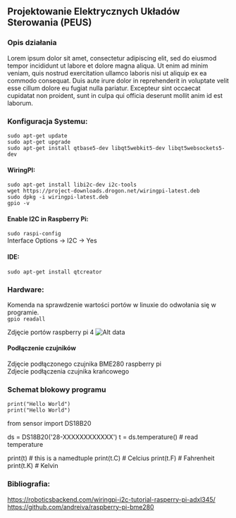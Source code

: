 ## Projektowanie Elektrycznych Układów Sterowania (PEUS)

### Opis działania
Lorem ipsum dolor sit amet, consectetur adipiscing elit, sed do eiusmod tempor incididunt ut labore et dolore magna aliqua. Ut enim ad minim veniam, quis nostrud exercitation ullamco laboris nisi ut aliquip ex ea commodo consequat. Duis aute irure dolor in reprehenderit in voluptate velit esse cillum dolore eu fugiat nulla pariatur. Excepteur sint occaecat cupidatat non proident, sunt in culpa qui officia deserunt mollit anim id est laborum.

### Konfiguracja Systemu:  
```sudo apt-get update```  
```sudo apt-get upgrade```  
```sudo apt-get install qtbase5-dev libqt5webkit5-dev libqt5websockets5-dev```    

#### WiringPI:    
```sudo apt-get install libi2c-dev i2c-tools```    
```wget https://project-downloads.drogon.net/wiringpi-latest.deb```    
```sudo dpkg -i wiringpi-latest.deb```  
```gpio -v```  

#### Enable I2C in Raspberry Pi:   
```sudo raspi-config```    
Interface Options -> I2C -> Yes    
 
#### IDE:  
```sudo apt-get install qtcreator```  

### Hardware:

Komenda na sprawdzenie wartości portów w linuxie do odwołania się w programie.  
```gpio readall```  

Zdjęcie portów raspberry pi 4
![Alt data](./Images/Zdjecie_portow_raspberry_PI_4.png)  

#### Podłączenie czujników  
Zdjęcie podłączonego czujnika BME280 raspberry pi  
Zdjecie podłączenia czujnika krańcowego

### Schemat blokowy programu

`` print("Hello World") ``  
```` print("Hello World") ````  

from sensor import DS18B20

ds = DS18B20('28-XXXXXXXXXXXX')
t = ds.temperature()  # read temperature

print(t)    # this is a namedtuple
print(t.C)  # Celcius
print(t.F)  # Fahrenheit
print(t.K)  # Kelvin

### Bibliografia:  
https://roboticsbackend.com/wiringpi-i2c-tutorial-rasperry-pi-adxl345/  
https://github.com/andreiva/raspberry-pi-bme280  
